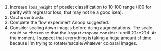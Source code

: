 1. Increase `loss_weight` of poselet classification to 10-100 range (100 for
   parity with regressor loss; that may not be a good idea).
2. Cache centroids.
3. Complete the flow experiment Anoop suggested.
4. Consider scaling down images before doing augmentations. The scale could be
   chosen so that the largest crop we consider is still 224x224. At the moment,
   I suspect that everything is taking a huge amount of time because I'm trying
   to rotate/rescale/whatever colossal images.
